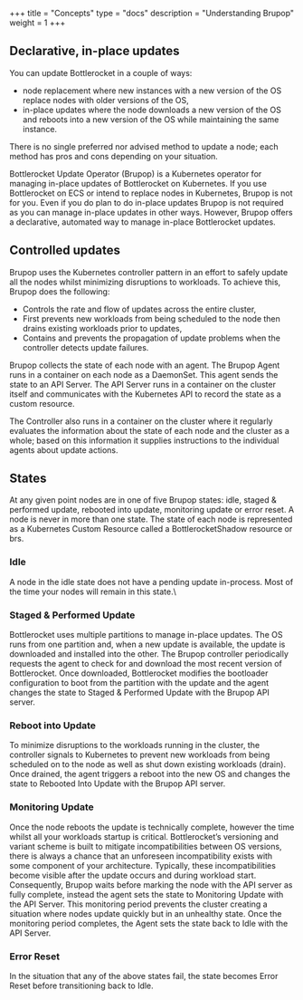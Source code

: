 +++
title = "Concepts"
type = "docs"
description = "Understanding Brupop" 
weight = 1
+++

## Declarative, in-place updates

You can update Bottlerocket in a couple of ways: 

* node replacement where new instances with a new version of the OS replace nodes with older versions of the OS,
* in-place updates where the node downloads a new version of the OS and reboots into a new version of the OS while maintaining the same instance.

There is no single preferred nor advised method to update a node; each method has pros and cons depending on your situation.

Bottlerocket Update Operator (Brupop) is a Kubernetes operator for managing in-place updates of Bottlerocket on Kubernetes. If you use Bottlerocket on ECS or intend to replace nodes in Kubernetes, Brupop is not for you. Even if you do plan to do in-place updates Brupop is not required as you can manage in-place updates in other ways. However, Brupop offers a declarative, automated way to manage in-place Bottlerocket updates.

## Controlled updates

Brupop uses the Kubernetes controller pattern in an effort to safely update all the nodes whilst minimizing disruptions to workloads. To achieve this, Brupop does the following:

* Controls the rate and flow of updates across the entire cluster,
* First prevents new workloads from being scheduled to the node then drains existing workloads prior to updates,
* Contains and prevents the propagation of update problems when the controller detects update failures.

Brupop collects the state of each node with an agent. The Brupop Agent runs in a container on each node as a DaemonSet. This agent sends the state to an API Server. The API Server runs in a container on the cluster itself and communicates with the Kubernetes API to record the state as a custom resource.

The Controller also runs in a container on the cluster where it regularly evaluates the information about the state of each node and the cluster as a whole; based on this information it supplies instructions to the individual agents about update actions.

## States

At any given point nodes are in one of five Brupop states: idle, staged & performed update, rebooted into update, monitoring update or error reset. A node is never in more than one state. The state of each node is represented as a Kubernetes Custom Resource called a BottlerocketShadow resource or brs.

### Idle

A node in the idle state does not have a pending update in-process. Most of the time your nodes will remain in this state.\

### Staged & Performed Update

Bottlerocket uses multiple partitions to manage in-place updates. The OS runs from one partition and, when a new update is available, the update is downloaded and installed into the other. The Brupop controller periodically requests the agent to check for and download the most recent version of Bottlerocket. Once downloaded, Bottlerocket modifies the bootloader configuration to boot from the partition with the update and the agent changes the state to Staged & Performed Update with the Brupop API server.

### Reboot into Update

To minimize disruptions to the workloads running in the cluster, the controller signals to Kubernetes to prevent new workloads from being scheduled on to the node as well as shut down existing workloads (drain). Once drained, the agent triggers a reboot into the new OS and changes the state to Rebooted Into Update with the Brupop API server.

### Monitoring Update

Once the node reboots the update is technically complete, however the time whilst all your workloads startup is critical. Bottlerocket’s versioning and variant scheme is built to mitigate incompatibilities between OS versions, there is always a chance that an unforeseen incompatibility exists with some component of your architecture. Typically, these incompatibilities become visible after the update occurs and during workload start. Consequently, Brupop waits before marking the node with the API server as fully complete, instead the agent sets the state to Monitoring Update with the API Server. This monitoring period prevents the cluster creating a situation where nodes update quickly but in an unhealthy state. Once the monitoring period completes, the Agent sets the state back to Idle with the API Server.

### Error Reset

In the situation that any of the above states fail, the state becomes Error Reset before transitioning back to Idle.

